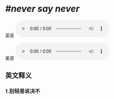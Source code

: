 # ***\#never say never*** 
英音
<audio src="./media/never say never1_AAC.aac" controls="controls"></audio>

美音
<audio src="./media/never say never2_AAC.aac" controls="controls"></audio>



  

英文释义
---
### 1.**别轻易说决不**  


